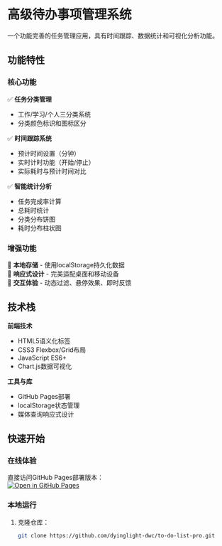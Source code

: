 # 高级待办事项管理系统

一个功能完善的任务管理应用，具有时间跟踪、数据统计和可视化分析功能。

## 功能特性

### 核心功能
✅ **任务分类管理**  
- 工作/学习/个人三分类系统
- 分类颜色标识和图标区分

✅ **时间跟踪系统**  
- 预计时间设置（分钟）
- 实时计时功能（开始/停止）
- 实际耗时与预计时间对比

✅ **智能统计分析**  
- 任务完成率计算
- 总耗时统计
- 分类分布饼图
- 耗时分布柱状图

### 增强功能
🔹 **本地存储** - 使用localStorage持久化数据  
🔹 **响应式设计** - 完美适配桌面和移动设备  
🔹 **交互体验** - 动态过滤、悬停效果、即时反馈  

## 技术栈

**前端技术**  
- HTML5语义化标签
- CSS3 Flexbox/Grid布局
- JavaScript ES6+
- Chart.js数据可视化

**工具与库**  
- GitHub Pages部署
- localStorage状态管理
- 媒体查询响应式设计

## 快速开始

### 在线体验
直接访问GitHub Pages部署版本：  
[![Open in GitHub Pages](https://img.shields.io/badge/GitHub%20Pages-Open%20Demo-blue?logo=github)](https://DyingLight-DwC.github.io/to-do-list-pro/)

### 本地运行
1. 克隆仓库：
   ```bash
   git clone https://github.com/dyinglight-dwc/to-do-list-pro.git

